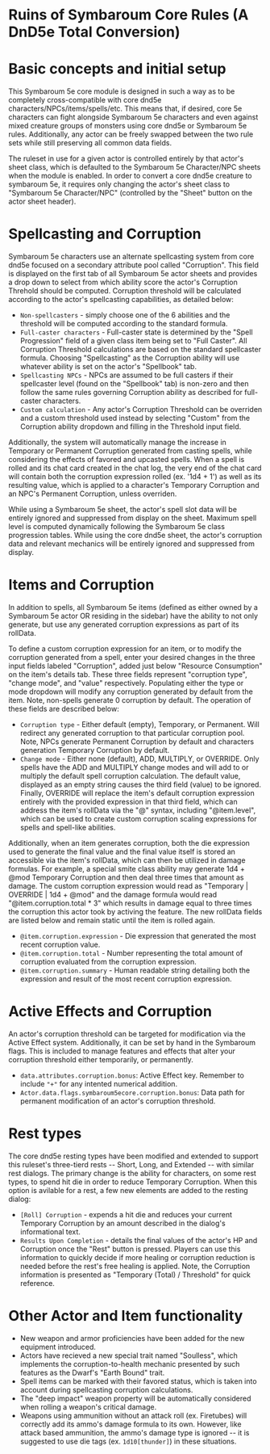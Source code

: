 # Ruins of Symbaroum Core Rules (A DnD5e Total Conversion)
# Basic concepts and initial setup

This Symbaroum 5e core module is designed in such a way as to be completely cross-compatible with core dnd5e characters/NPCs/items/spells/etc. This means that, if desired, core 5e characters can fight alongside Symbaroum 5e characters and even against mixed creature groups of monsters using core dnd5e or Symbaroum 5e rules. Additionally, any actor can be freely swapped between the two rule sets while still preserving all common data fields.

The ruleset in use for a given actor is controlled entirely by that actor's sheet class, which is defaulted to the Symbaroum 5e Character/NPC sheets when the module is enabled.  In order to convert a core dnd5e creature to symbaroum 5e, it requires only changing the actor's sheet class to "Symbaroum 5e Character/NPC" (controlled by the "Sheet" button on the actor sheet header).

# Spellcasting and Corruption
Symbaroum 5e characters use an alternate spellcasting system from core dnd5e focused on a secondary attribute pool called "Corruption". This field is displayed on the first tab of all Symbaroum 5e actor sheets and provides a drop down to select from which ability score the actor's Corruption Threhold should be computed. Corruption threshold will be calculated according to the actor's spellcasting capabilities, as detailed below: 
  * `Non-spellcasters` - simply choose one of the 6 abilities and the threshold will be computed according to the standard formula. 
  * `Full-caster characters` - Full-caster state is determined by the "Spell Progression" field of a given class item being set to "Full Caster".  All Corruption Threshold calculations are based on the standard spellcaster formula. Choosing "Spellcasting" as the Corruption ability will use whatever ability is set on the actor's "Spellbook" tab.
  * `Spellcasting NPCs` - NPCs are assumed to be full casters if their spellcaster level (found on the "Spellbook" tab) is non-zero and then follow the same rules governing Corruption ability as described for full-caster characters.
  * `Custom calculation` - Any actor's Corruption Threshold can be overriden and a custom threshold used instead by selecting "Custom" from the Corruption ability dropdown and filling in the Threshold input field.

Additionally, the system will automatically manage the increase in Temporary or Permanent Corruption generated from casting spells, while considering the effects of favored and upcasted spells. When a spell is rolled and its chat card created in the chat log, the very end of the chat card will contain both the corruption expression rolled (ex. '1d4 + 1') as well as its resulting value, which is applied to a character's Temporary Corruption and an NPC's Permanent Corruption, unless overriden.

While using a Symbaroum 5e sheet, the actor's spell slot data will be entirely ignored and suppressed from display on the sheet. Maximum spell level is computed dynamically following the Symbaroum 5e class progression tables.  While using the core dnd5e sheet, the actor's corruption data and relevant mechanics will be entirely ignored and suppressed from display.

# Items and Corruption
In addition to spells, all Symbaroum 5e items (defined as either owned by a Symbaroum 5e actor OR residing in the sidebar) have the ability to not only generate, but use any generated corruption expressions as part of its rollData.

To define a custom corruption expression for an item, or to modify the corruption generated from a spell, enter your desired changes in the three input fields labeled "Corruption", added just below "Resource Consumption" on the item's details tab. These three fields represent "corruption type", "change mode", and "value" respectively. Populating either the type or mode dropdown will modify any corruption generated by default from the item. Note, non-spells generate 0 corruption by default. The operation of these fields are described below:
  * `Corruption type` - Either default (empty), Temporary, or Permanent. Will redirect any generated corruption to that particular corruption pool. Note, NPCs generate Permanent Corruption by default and characters generation Temporary Corruption by default.
  * `Change mode` - Either none (default), ADD, MULTIPLY, or OVERRIDE. Only spells have the ADD and MULTIPLY change modes and will add to or multiply the default spell corruption calculation. The default value, displayed as an empty string causes the third field (value) to be ignored. Finally, OVERRIDE will replace the item's default corruption expression entirely with the provided expression in that third field, which can address the item's rollData via the "@" syntax, including "@item.level", which can be used to create custom corruption scaling expressions for spells and spell-like abilities.

Additionally, when an item generates corruption, both the die expression used to generate the final value and the final value itself is stored an accessible via the item's rollData, which can then be utilized in damage formulas. For example, a special smite class ability may generate 1d4 + @mod Temporary Corruption and then deal three times that amount as damage. The custom corruption expression would read as "Temporary | OVERRIDE | 1d4 + @mod" and the damage formula would read "@item.corruption.total * 3" which results in damage equal to three times the corruption this actor took by activing the feature.  The new rollData fields are listed below and remain static until the item is rolled again.
  * `@item.corruption.expression` - Die expression that generated the most recent corruption value.
  * `@item.corruption.total` - Number representing the total amount of corruption evaluated from the corruption expression.
  * `@item.corruption.summary` - Human readable string detailing both the expression and result of the most recent corruption expression.

# Active Effects and Corruption
An actor's corruption threshold can be targeted for modification via the Active Effect system. Additionally, it can be set by hand in the Symbaroum flags. This is included to manage features and effects that alter your corruption threshold either temporarily, or permanently.
  * `data.attributes.corruption.bonus`: Active Effect key. Remember to include `"+"` for any intented numerical addition.
  * `Actor.data.flags.symbaroum5ecore.corruption.bonus`: Data path for permanent modification of an actor's corruption threshold.

# Rest types
The core dnd5e resting types have been modified and extended to support this ruleset's three-tierd rests -- Short, Long, and Extended -- with similar rest dialogs. The primary change is the ability for characters, on some rest types, to spend hit die in order to reduce Temporary Corruption. When this option is avilable for a rest, a few new elements are added to the resting dialog:
  * `[Roll] Corruption` - expends a hit die and reduces your current Temporary Corruption by an amount described in the dialog's informational text.
  * `Results Upon Completion` - details the final values of the actor's HP and Corruption once the "Rest" button is pressed. Players can use this information to quickly decide if more healing or corruption reduction is needed before the rest's free healing is applied. Note, the Corruption information is presented as "Temporary (Total) / Threshold" for quick reference.

# Other Actor and Item functionality
  * New weapon and armor proficiencies have been added for the new equipment introduced. 
  * Actors have recieved a new special trait named "Soulless", which implements the corruption-to-health mechanic presented by such features as the Dwarf's "Earth Bound" trait.
  * Spell items can be marked with their favored status, which is taken into account during spellcasting corruption calculations.
  * The "deep impact" weapon property will be automatically considered when rolling a weapon's critical damage.
  * Weapons using ammunition without an attack roll (ex. Firetubes) will correctly add its ammo's damage formula to its own. However, like attack based ammunition, the ammo's damage type is ignored -- it is suggested to use die tags (ex. `1d10[thunder]`) in these situations.


